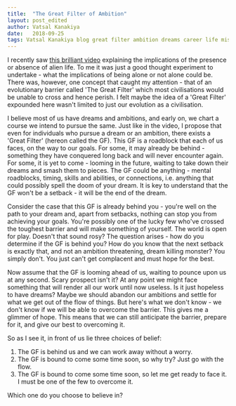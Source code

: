 ```yaml
---
title:  "The Great Filter of Ambition"
layout: post_edited
author: Vatsal Kanakiya
date:   2018-09-25
tags: Vatsal Kanakiya blog great filter ambition dreams career life misc
---
```

<!--date:   2018-06-03 09:06:04 +0530-->
I recently saw [this brilliant video](https://www.youtube.com/watch?v=UjtOGPJ0URM) explaining the implications of the
presence or absence of alien life. To me it was just a good thought experiment to undertake - what the implications of
being alone or not alone could be. There was, however, one concept that caught my attention - that of an evolutionary
barrier called 'The Great Filter' which most civilisations would be unable to cross and hence perish. I felt maybe the
idea of a 'Great Filter' expounded here wasn't limited to just our evolution as a civilisation.

I believe most of us have dreams and ambitions, and early on, we chart a course we intend to pursue the same. Just like in
the video, I propose that even for individuals who pursue a dream or an ambition, there exists a 'Great Filter' (hereon
called the GF). This GF is a roadblock that each of us faces, on the way to our goals. For some, it may already be behind -
something they have conquered long back and will never encounter again. For some, it is yet to come - looming in the future,
waiting to take down their dreams and smash them to pieces. The GF could be anything - mental roadblocks, timing, skills and
abilities, or connections, i.e. anything that could possibly spell the doom of your dream. It is key to understand that the
GF won't be a setback - it will be the end of the dream.

Consider the case that this GF is already behind you - you're well on the path to your dream and, apart from setbacks,
nothing can stop you from achieving your goals. You're possibly one of the lucky few who've crossed the toughest barrier
and will make something of yourself. The world is open for play. Doesn't that sound rosy? The question arises - how do
you determine if the GF is behind you? How do you know that the next setback is exactly that, and not an ambition
threatening, dream killing monster? You simply don't. You just can't get complacent and must hope for the best.

Now assume that the GF is looming ahead of us, waiting to pounce upon us at any second. Scary prospect isn't it? At any
point we might face something that will render all our work until now useless. Is it just hopeless to have dreams? Maybe
we should abandon our ambitions and settle for what we get out of the flow of things. But here's what we don't know -
we don't know if we will be able to overcome the barrier. This gives me a glimmer of hope. This means that we can still
anticipate the barrier, prepare for it, and give our best to overcoming it.

So as I see it, in front of us lie three choices of belief:
1. The GF is behind us and we can work away without a worry.
2. The GF is bound to come some time soon, so why try? Just go with the flow.
3. The GF is bound to come some time soon, so let me get ready to face it. I must be one of the few to overcome it.

Which one do you choose to believe in?
